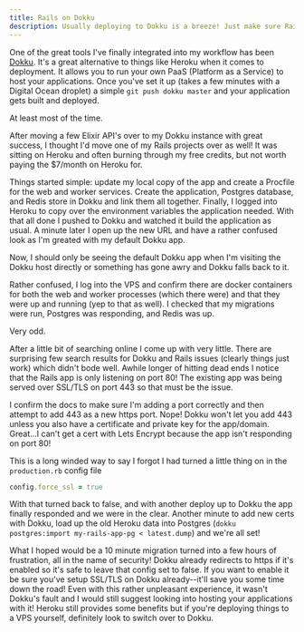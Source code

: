 ```yaml
---
title: Rails on Dokku
description: Usually deploying to Dokku is a breeze! Just make sure Rail's isn't enforcing SSL--then it's less fun.
---
```


One of the great tools I've finally integrated into my workflow has been [Dokku](https://github.com/dokku/dokku). It's a great alternative to things like Heroku when it comes to deployment. It allows you to run your own PaaS (Platform as a Service) to host your applications. Once you've set it up (takes a few minutes with a Digital Ocean droplet) a simple `git push dokku master` and your application gets built and deployed.

At least most of the time.

After moving a few Elixir API's over to my Dokku instance with great success, I thought I'd move one of my Rails projects over as well! It was sitting on Heroku and often burning through my free credits, but not worth paying the $7/month on Heroku for.

Things started simple: update my local copy of the app and create a Procfile for the web and worker services. Create the application, Postgres database, and Redis store in Dokku and link them all together. Finally, I logged into Heroku to copy over the environment variables the application needed. With that all done I pushed to Dokku and watched it build the application as usual. A minute later I open up the new URL and have a rather confused look as I'm greated with my default Dokku app.

Now, I should only be seeing the default Dokku app when I'm visiting the Dokku host directly or something has gone awry and Dokku falls back to it.

Rather confused, I log into the VPS and confirm there are docker containers for both the web and worker processes (which there were) and that they were up and running (yep to that as well). I checked that my migrations were run, Postgres was responding, and Redis was up.

Very odd.

After a little bit of searching online I come up with very little. There are surprising few search results for Dokku and Rails issues (clearly things just work) which didn't bode well. Awhile longer of hitting dead ends I notice that the Rails app is only listening on port 80! The existing app was being served over SSL/TLS on port 443 so that must be the issue.

I confirm the docs to make sure I'm adding a port correctly and then attempt to add 443 as a new https port. Nope! Dokku won't let you add 443 unless you also have a certificate and private key for the app/domain. Great...I can't get a cert with Lets Encrypt because the app isn't responding on port 80!

This is a long winded way to say I forgot I had turned a little thing on in the `production.rb` config file

```ruby
config.force_ssl = true
```

With that turned back to false, and with another deploy up to Dokku the app finally responded and we were in the clear. Another minute to add new certs with Dokku, load up the old Heroku data into Postgres (`dokku postgres:import my-rails-app-pg < latest.dump`) and we're all set!

What I hoped would be a 10 minute migration turned into a few hours of frustration, all in the name of security! Dokku already  redirects to https if it's enabled so it's safe to leave that config set to false. If you want to enable it be sure you've setup SSL/TLS on Dokku already--it'll save you some time down the road!
Even with this rather unpleasant experience, it wasn't Dokku's fault and I would still suggest looking into hosting your applications with it! Heroku still provides some benefits but if you're deploying things to a VPS yourself, definitely look to switch over to Dokku.
